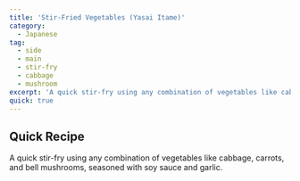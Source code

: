```yaml
---
title: 'Stir-Fried Vegetables (Yasai Itame)'
category:
  - Japanese
tag:
  - side
  - main
  - stir-fry
  - cabbage
  - mushroom
excerpt: 'A quick stir-fry using any combination of vegetables like cabbage, carrots, and bell mushrooms, seasoned with soy sauce and garlic.'
quick: true
---
```


## Quick Recipe

A quick stir-fry using any combination of vegetables like cabbage, carrots, and bell mushrooms, seasoned with soy sauce and garlic.
